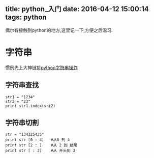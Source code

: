 title: python_入门
date: 2016-04-12 15:00:14
tags: python
---


偶尔有接触到python的地方,这里记一下,方便之后温习.

# 字符串
惯例先上大神链接[python字符串操作](http://www.cnblogs.com/huangcong/archive/2011/08/29/2158268.html)

## 字符串查找
    str1 = "1234"
    str2 = "23"
    print str1.index(srt2)
<!--more-->

## 字符串切割
    str = "134325435"
    print str [0 : 4]   #从0 到 4
    print str [2 : ]    #从 2 到 结尾
    print str [ : 3]    #从 开头到 3



